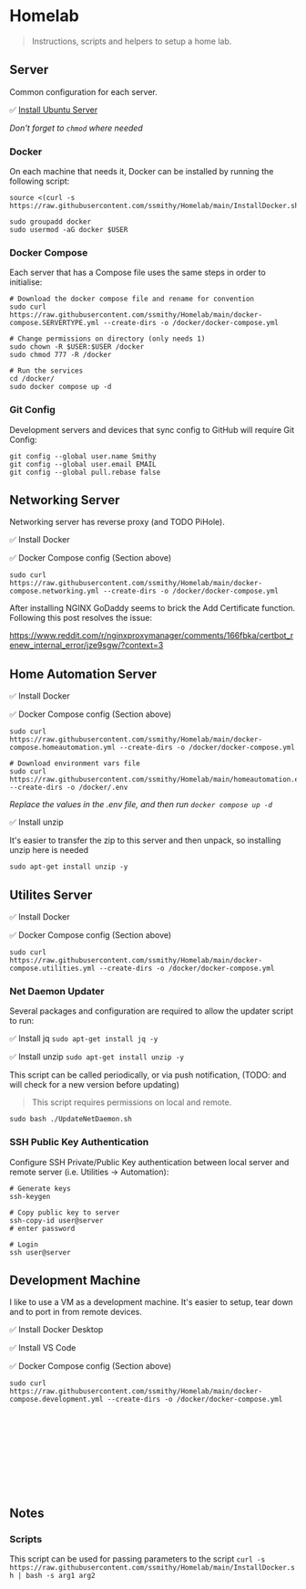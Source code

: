 # Homelab
> Instructions, scripts and helpers to setup a home lab.


## Server
Common configuration for each server.

✅ [Install Ubuntu Server](https://ubuntu.com/download/server)

*Don't forget to `chmod` where needed*

### Docker
On each machine that needs it, Docker can be installed by running the following script:

    source <(curl -s https://raw.githubusercontent.com/ssmithy/Homelab/main/InstallDocker.sh)

    sudo groupadd docker
    sudo usermod -aG docker $USER

### Docker Compose
Each server that has a Compose file uses the same steps in order to initialise:

    # Download the docker compose file and rename for convention
    sudo curl https://raw.githubusercontent.com/ssmithy/Homelab/main/docker-compose.SERVERTYPE.yml --create-dirs -o /docker/docker-compose.yml

    # Change permissions on directory (only needs 1)
    sudo chown -R $USER:$USER /docker
    sudo chmod 777 -R /docker

    # Run the services
    cd /docker/
    sudo docker compose up -d

### Git Config
Development servers and devices that sync config to GitHub will require Git Config:

    git config --global user.name Smithy
    git config --global user.email EMAIL
    git config --global pull.rebase false


## Networking Server
Networking server has reverse proxy (and TODO PiHole).

✅ Install Docker

✅ Docker Compose config (Section above)

    sudo curl https://raw.githubusercontent.com/ssmithy/Homelab/main/docker-compose.networking.yml --create-dirs -o /docker/docker-compose.yml

After installing NGINX GoDaddy seems to brick the Add Certificate function. Following this post resolves the issue:

https://www.reddit.com/r/nginxproxymanager/comments/166fbka/certbot_renew_internal_error/jze9sgw/?context=3


## Home Automation Server

✅ Install Docker

✅ Docker Compose config (Section above)

    sudo curl https://raw.githubusercontent.com/ssmithy/Homelab/main/docker-compose.homeautomation.yml --create-dirs -o /docker/docker-compose.yml

    # Download environment vars file
    sudo curl https://raw.githubusercontent.com/ssmithy/Homelab/main/homeautomation.env --create-dirs -o /docker/.env

*Replace the values in the .env file, and then run `docker compose up -d`*

✅ Install unzip

It's easier to transfer the zip to this server and then unpack, so installing unzip here is needed

    sudo apt-get install unzip -y

## Utilites Server

✅ Install Docker

✅ Docker Compose config (Section above)

    sudo curl https://raw.githubusercontent.com/ssmithy/Homelab/main/docker-compose.utilities.yml --create-dirs -o /docker/docker-compose.yml

### Net Daemon Updater
Several packages and configuration are required to allow the updater script to run:

✅ Install jq `sudo apt-get install jq -y`

✅ Install unzip `sudo apt-get install unzip -y`

This script can be called periodically, or via push notification, (TODO: and will check for a new version before updating)

> This script requires permissions on local and remote.

    sudo bash ./UpdateNetDaemon.sh

### SSH Public Key Authentication
Configure SSH Private/Public Key authentication between local server and remote server (i.e. Utilities -> Automation):

    # Generate keys
    ssh-keygen

    # Copy public key to server
    ssh-copy-id user@server
    # enter password

    # Login
    ssh user@server


## Development Machine
I like to use a VM as a development machine. It's easier to setup, tear down and to port in from remote devices.

✅ Install Docker Desktop

✅ Install VS Code

✅ Docker Compose config (Section above)

    sudo curl https://raw.githubusercontent.com/ssmithy/Homelab/main/docker-compose.development.yml --create-dirs -o /docker/docker-compose.yml



<br><br>
<br><br>
<br><br>
<br><br>

## Notes
### Scripts
This script can be used for passing parameters to the script
`curl -s https://raw.githubusercontent.com/ssmithy/Homelab/main/InstallDocker.sh | bash -s arg1 arg2`
